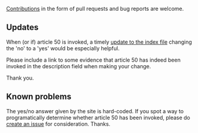 [Contributions](https://guides.github.com/activities/contributing-to-open-source/#contributing) in the form of pull requests and bug reports are welcome. 

## Updates

When (or if) article 50 is invoked, a timely [update to the index file](https://github.com/rooreynolds/hasarticle50beeninvoked/edit/master/index.html) changing the 'no' to a 'yes' would be especially helpful.

Please include a link to some evidence that article 50 has indeed been invoked in the description field when making your change.

Thank you.

## Known problems 

The yes/no answer given by the site is hard-coded. If you spot a way to programatically determine whether article 50 has been invoked, please do [create an issue](https://github.com/rooreynolds/hasarticle50beeninvoked/issues) for consideration. Thanks.